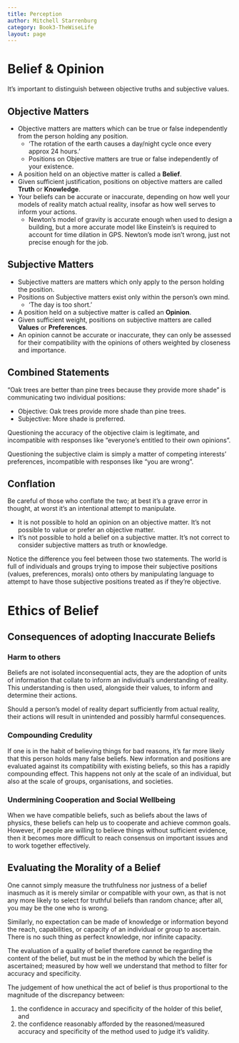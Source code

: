 ```yaml
---
title: Perception
author: Mitchell Starrenburg
category: Book3-TheWiseLife
layout: page
---
```


# **Belief & Opinion**

It’s important to distinguish between objective truths and subjective values.

## Objective Matters

-   Objective matters are matters which can be true or false independently from the person holding any position.
    -   ‘The rotation of the earth causes a day/night cycle once every approx 24 hours.’
    -   Positions on Objective matters are true or false independently of your existence.
-   A position held on an objective matter is called a **Belief**.
-   Given sufficient justification, positions on objective matters are called **Truth** or **Knowledge**.
-   Your beliefs can be accurate or inaccurate, depending on how well your models of reality match actual reality, insofar as how well serves to inform your actions.
    -   Newton’s model of gravity is accurate enough when used to design a building, but a more accurate model like Einstein’s is required to account for time dilation in GPS. Newton’s mode isn’t wrong, just not precise enough for the job.

## Subjective Matters

-   Subjective matters are matters which only apply to the person holding the position.
-   Positions on Subjective matters exist only within the person’s own mind.
    -   ‘The day is too short.’
-   A position held on a subjective matter is called an **Opinion**.
-   Given sufficient weight, positions on subjective matters are called **Values** or **Preferences**.
-   An opinion cannot be accurate or inaccurate, they can only be assessed for their compatibility with the opinions of others weighted by closeness and importance.

## Combined Statements

“Oak trees are better than pine trees because they provide more shade” is communicating two individual positions:

-   Objective: Oak trees provide more shade than pine trees.
-   Subjective: More shade is preferred.

Questioning the accuracy of the objective claim is legitimate, and incompatible with responses like “everyone’s entitled to their own opinions”.

Questioning the subjective claim is simply a matter of competing interests’ preferences, incompatible with responses like “you are wrong”.

## Conflation

Be careful of those who conflate the two; at best it’s a grave error in thought, at worst it’s an intentional attempt to manipulate.

-   It is not possible to hold an opinion on an objective matter. It’s not possible to value or prefer an objective matter.
-   It’s not possible to hold a belief on a subjective matter. It’s not correct to consider subjective matters as truth or knowledge.

Notice the difference you feel between those two statements. The world is full of individuals and groups trying to impose their subjective positions (values, preferences, morals) onto others by manipulating language to attempt to have those subjective positions treated as if they’re objective.

# **Ethics of Belief**

## Consequences of adopting Inaccurate Beliefs

### Harm to others

Beliefs are not isolated inconsequential acts, they are the adoption of units of information that collate to inform an individual’s understanding of reality.
This understanding is then used, alongside their values, to inform and determine their actions.

Should a person’s model of reality depart sufficiently from actual reality, their actions will result in unintended and possibly harmful consequences.

### Compounding Credulity

If one is in the habit of believing things for bad reasons, it’s far more likely that this person holds many false beliefs. New information and positions are evaluated against its compatibility with existing beliefs, so this has a rapidly compounding effect. This happens not only at the scale of an individual, but also at the scale of groups, organisations, and societies.

### Undermining Cooperation and Social Wellbeing

When we have compatible beliefs, such as beliefs about the laws of physics, these beliefs can help us to cooperate and achieve common goals. However, if people are willing to believe things without sufficient evidence, then it becomes more difficult to reach consensus on important issues and to work together effectively.

## Evaluating the Morality of a Belief

One cannot simply measure the truthfulness nor justness of a belief inasmuch as it is merely similar or compatible with your own, as that is not any more likely to select for truthful beliefs than random chance; after all, you may be the one who is wrong.

Similarly, no expectation can be made of knowledge or information beyond the reach, capabilities, or capacity of an individual or group to ascertain. There is no such thing as perfect knowledge, nor infinite capacity.

The evaluation of a quality of belief therefore cannot be regarding the content of the belief, but must be in the method by which the belief is ascertained; measured by how well we understand that method to filter for accuracy and specificity.

The judgement of how unethical the act of belief is thus proportional to the magnitude of the discrepancy between:

1.  the confidence in accuracy and specificity of the holder of this belief, and
2.  the confidence reasonably afforded by the reasoned/measured accuracy and specificity of the method used to judge it’s validity.
